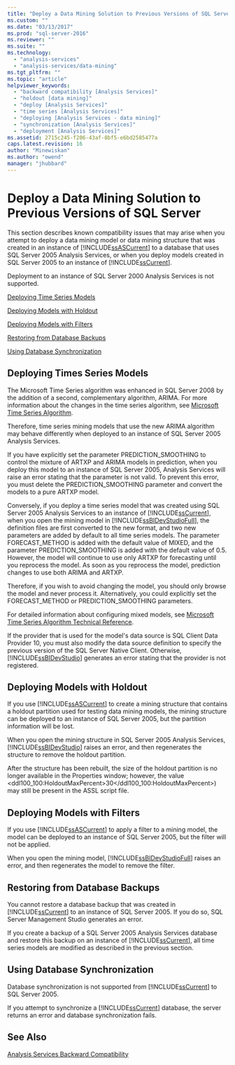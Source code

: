 ```yaml
---
title: "Deploy a Data Mining Solution to Previous Versions of SQL Server | Microsoft Docs"
ms.custom: ""
ms.date: "03/13/2017"
ms.prod: "sql-server-2016"
ms.reviewer: ""
ms.suite: ""
ms.technology: 
  - "analysis-services"
  - "analysis-services/data-mining"
ms.tgt_pltfrm: ""
ms.topic: "article"
helpviewer_keywords: 
  - "backward compatibility [Analysis Services]"
  - "holdout [data mining]"
  - "deploy [Analysis Services]"
  - "time series [Analysis Services]"
  - "deploying [Analysis Services - data mining]"
  - "synchronization [Analysis Services]"
  - "deployment [Analysis Services]"
ms.assetid: 2715c245-f206-43af-8bf5-e6bd2585477a
caps.latest.revision: 16
author: "Minewiskan"
ms.author: "owend"
manager: "jhubbard"
---
```

# Deploy a Data Mining Solution to Previous Versions of SQL Server
  This section describes known compatibility issues that may arise when you attempt to deploy a data mining model or data mining structure that was created in an instance of [!INCLUDE[ssASCurrent](../../includes/ssascurrent-md.md)] to a database that uses SQL Server 2005 Analysis Services, or when you deploy models created in SQL Server 2005 to an instance of [!INCLUDE[ssCurrent](../../includes/sscurrent-md.md)].  
  
 Deployment to an instance of SQL Server 2000 Analysis Services is not supported.  
  
 [Deploying Time Series Models](#bkmk_TimeSeries)  
  
 [Deploying Models with Holdout](#bkmk_Holdout)  
  
 [Deploying Models with Filters](#bkmk_Filter)  
  
 [Restoring from Database Backups](#bkmk_Backup)  
  
 [Using Database Synchronization](#bkmk_Synch)  
  
##  <a name="bkmk_TimeSeries"></a> Deploying Times Series Models  
 The Microsoft Time Series algorithm was enhanced in SQL Server 2008 by the addition of a second, complementary algorithm, ARIMA. For more information about the changes in the time series algorithm, see [Microsoft Time Series Algorithm](../../analysis-services/data-mining/microsoft-time-series-algorithm.md).  
  
 Therefore, time series mining models that use the new ARIMA algorithm may behave differently when deployed to an instance of SQL Server 2005 Analysis Services.  
  
 If you have explicitly set the parameter PREDICTION_SMOOTHING to control the mixture of ARTXP and ARIMA models in prediction, when you deploy this model to an instance of SQL Server 2005, Analysis Services will raise an error stating that the parameter is not valid. To prevent this error, you must delete the PREDICTION_SMOOTHING parameter and convert the models to a pure ARTXP model.  
  
 Conversely, if you deploy a time series model that was created using SQL Server 2005 Analysis Services to an instance of [!INCLUDE[ssCurrent](../../includes/sscurrent-md.md)], when you open the mining model in [!INCLUDE[ssBIDevStudioFull](../../includes/ssbidevstudiofull-md.md)], the definition files are first converted to the new format, and two new parameters are added by default to all time series models. The parameter FORECAST_METHOD is added with the default value of MIXED, and the parameter PREDICTION_SMOOTHING is added with the default value of 0.5. However, the model will continue to use only ARTXP for forecasting until you reprocess the model. As soon as you reprocess the model, prediction changes to use both ARIMA and ARTXP.  
  
 Therefore, if you wish to avoid changing the model, you should only browse the model and never process it. Alternatively, you could explicitly set the FORECAST_METHOD or PREDICTION_SMOOTHING parameters.  
  
 For detailed information about configuring mixed models, see [Microsoft Time Series Algorithm Technical Reference](../../analysis-services/data-mining/microsoft-time-series-algorithm-technical-reference.md).  
  
 If the provider that is used for the model's data source is SQL Client Data Provider 10, you must also modify the data source definition to specify the previous version of the SQL Server Native Client. Otherwise, [!INCLUDE[ssBIDevStudio](../../includes/ssbidevstudio-md.md)] generates an error stating that the provider is not registered.  
  
##  <a name="bkmk_Holdout"></a> Deploying Models with Holdout  
 If you use [!INCLUDE[ssASCurrent](../../includes/ssascurrent-md.md)] to create a mining structure that contains a holdout partition used for testing data mining models, the mining structure can be deployed to an instance of SQL Server 2005, but the partition information will be lost.  
  
 When you open the mining structure in SQL Server 2005 Analysis Services, [!INCLUDE[ssBIDevStudio](../../includes/ssbidevstudio-md.md)] raises an error, and then regenerates the structure to remove the holdout partition.  
  
 After the structure has been rebuilt, the size of the holdout partition is no longer available in the Properties window; however, the value \<ddl100_100:HoldoutMaxPercent>30\</ddl100_100:HoldoutMaxPercent>) may still be present in the ASSL script file.  
  
##  <a name="bkmk_Filter"></a> Deploying Models with Filters  
 If you use [!INCLUDE[ssASCurrent](../../includes/ssascurrent-md.md)] to apply a filter to a mining model, the model can be deployed to an instance of SQL Server 2005, but the filter will not be applied.  
  
 When you open the mining model, [!INCLUDE[ssBIDevStudioFull](../../includes/ssbidevstudiofull-md.md)] raises an error, and then regenerates the model to remove the filter.  
  
##  <a name="bkmk_Backup"></a> Restoring from Database Backups  
 You cannot restore a database backup that was created in [!INCLUDE[ssCurrent](../../includes/sscurrent-md.md)] to an instance of SQL Server 2005. If you do so, SQL Server Management Studio generates an error.  
  
 If you create a backup of a SQL Server 2005 Analysis Services database and restore this backup on an instance of [!INCLUDE[ssCurrent](../../includes/sscurrent-md.md)], all time series models are modified as described in the previous section.  
  
##  <a name="bkmk_Synch"></a> Using Database Synchronization  
 Database synchronization is not supported from [!INCLUDE[ssCurrent](../../includes/sscurrent-md.md)] to SQL Server 2005.  
  
 If you attempt to synchronize a [!INCLUDE[ssCurrent](../../includes/sscurrent-md.md)] database, the server returns an error and database synchronization fails.  
  
## See Also  
 [Analysis Services Backward Compatibility](../../analysis-services/analysis-services-backward-compatibility.md)  
  
  